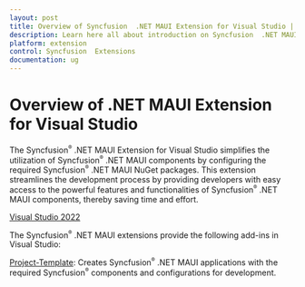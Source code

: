 ```yaml
---
layout: post
title: Overview of Syncfusion  .NET MAUI Extension for Visual Studio | Syncfusion
description: Learn here all about introduction on Syncfusion  .NET MAUI extension for Visual Studio which made integration ease.
platform: extension
control: Syncfusion  Extensions
documentation: ug
---
```


# Overview of .NET MAUI Extension for Visual Studio

The Syncfusion<sup style="font-size:70%">&reg;</sup>  .NET MAUI Extension for Visual Studio simplifies the utilization of Syncfusion<sup style="font-size:70%">&reg;</sup>  .NET MAUI components by configuring the required Syncfusion<sup style="font-size:70%">&reg;</sup>  .NET MAUI NuGet packages. This extension streamlines the development process by providing developers with easy access to the powerful features and functionalities of Syncfusion<sup style="font-size:70%">&reg;</sup>  .NET MAUI components, thereby saving time and effort.

[Visual Studio 2022](https://marketplace.visualstudio.com/items?itemName=SyncfusionInc.MAUIVSExtension)

The Syncfusion<sup style="font-size:70%">&reg;</sup>  .NET MAUI extensions provide the following add-ins in Visual Studio:

[Project-Template](template-studio):  Creates Syncfusion<sup style="font-size:70%">&reg;</sup>  .NET MAUI applications with the required Syncfusion<sup style="font-size:70%">&reg;</sup>  components and configurations for development.
